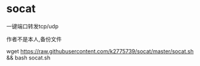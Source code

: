# socat
一键端口转发tcp/udp


作者不是本人,备份文件

wget https://raw.githubusercontent.com/k2775739/socat/master/socat.sh && bash socat.sh
